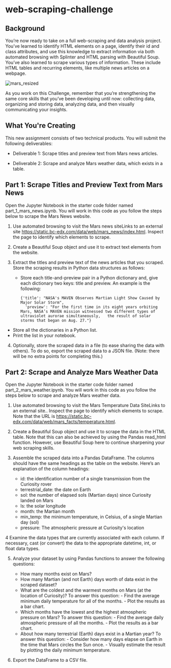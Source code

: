 # web-scraping-challenge
## Background
You’re now ready to take on a full web-scraping and data analysis project. You’ve learned to identify HTML elements on a page, identify their id and class attributes, and use this knowledge to extract information via both automated browsing with Splinter and HTML parsing with Beautiful Soup. You’ve also learned to scrape various types of information. These include HTML tables and recurring elements, like multiple news articles on a webpage.

![mars_resized](https://user-images.githubusercontent.com/118202453/225015649-6f0cc7af-f7a1-489a-aa53-77f8a09f2254.jpg)


As you work on this Challenge, remember that you’re strengthening the same core skills that you’ve been developing until now: collecting data, organizing and storing data, analyzing data, and then visually communicating your insights.

## What You're Creating
This new assignment consists of two technical products. You will submit the following deliverables:

  - Deliverable 1: Scrape titles and preview text from Mars news articles.

  - Deliverable 2: Scrape and analyze Mars weather data, which exists in a table.
  
## Part 1: Scrape Titles and Preview Text from Mars News

Open the Jupyter Notebook in the starter code folder named part_1_mars_news.ipynb. You will work in this code as you follow the steps below to scrape the Mars News website.

   1. Use automated browsing to visit the Mars news siteLinks to an external site https://static.bc-edx.com/data/web/mars_news/index.html. Inspect the page to identify which elements to scrape.

   2. Create a Beautiful Soup object and use it to extract text elements from the website.

   3. Extract the titles and preview text of the news articles that you scraped. Store the scraping results in Python data structures as follows:

      - Store each title-and-preview pair in a Python dictionary and, give each dictionary two keys: title and preview. An example is the following:

            {'title': "NASA's MAVEN Observes Martian Light Show Caused by Major Solar Storm", 
              'preview': "For the first time in its eight years orbiting Mars, NASA’s MAVEN mission witnessed two different types of ultraviolet aurorae simultaneously,   the result of solar storms that began on Aug. 27."}
          
   - Store all the dictionaries in a Python list.
   - Print the list in your notebook.

   4. Optionally, store the scraped data in a file (to ease sharing the data with others). To do so, export the scraped data to a JSON file. (Note: there will be no extra points for completing this.)
  
  ## Part 2: Scrape and Analyze Mars Weather Data
  
Open the Jupyter Notebook in the starter code folder named part_2_mars_weather.ipynb. You will work in this code as you follow the steps below to scrape and analyze Mars weather data.

  1. Use automated browsing to visit the Mars Temperature Data SiteLinks to an external site.. Inspect the page to identify which elements to scrape. Note that the URL is https://static.bc-edx.com/data/web/mars_facts/temperature.html.

  2. Create a Beautiful Soup object and use it to scrape the data in the HTML table. Note that this can also be achieved by using the Pandas read_html function. However, use Beautiful Soup here to continue sharpening your web scraping skills.

  3. Assemble the scraped data into a Pandas DataFrame. The columns should have the same headings as the table on the website. Here’s an explanation of the column headings:
    

      - id: the identification number of a single transmission from the Curiosity rover
      - terrestrial_date: the date on Earth
      - sol: the number of elapsed sols (Martian days) since Curiosity landed on Mars
      - ls: the solar longitude
      - month: the Martian month
      - min_temp: the minimum temperature, in Celsius, of a single Martian day (sol)
      - pressure: The atmospheric pressure at Curiosity's location
    
    
   4 Examine the data types that are currently associated with each column. If necessary, cast (or convert) the data to the appropriate datetime, int, or float data types.
   
   5. Analyze your dataset by using Pandas functions to answer the following questions:

      - How many months exist on Mars?
      - How many Martian (and not Earth) days worth of data exist in the scraped dataset?
      - What are the coldest and the warmest months on Mars (at the location of Curiosity)? To answer this question:
            - Find the average minimum daily temperature for all of the months.
            - Plot the results as a bar chart.
      - Which months have the lowest and the highest atmospheric pressure on Mars? To answer this question:
            - Find the average daily atmospheric pressure of all the months.
            - Plot the results as a bar chart.
      - About how many terrestrial (Earth) days exist in a Martian year? To answer this question:
             - Consider how many days elapse on Earth in the time that Mars circles the Sun once.
             - Visually estimate the result by plotting the daily minimum temperature.


   6. Export the DataFrame to a CSV file.

